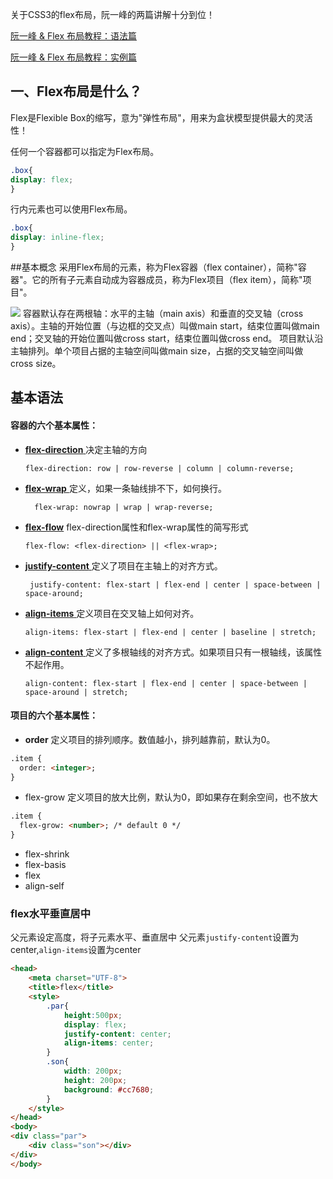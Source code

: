 关于CSS3的flex布局，阮一峰的两篇讲解十分到位！

[阮一峰 & Flex 布局教程：语法篇](http://www.ruanyifeng.com/blog/2015/07/flex-grammar.html?utm_source=tuicool)

[阮一峰 & Flex 布局教程：实例篇](http://www.ruanyifeng.com/blog/2015/07/flex-examples.html)


## 一、Flex布局是什么？

Flex是Flexible Box的缩写，意为"弹性布局"，用来为盒状模型提供最大的灵活性！

任何一个容器都可以指定为Flex布局。


```css
.box{
display: flex;
}
```
行内元素也可以使用Flex布局。
```css
.box{
display: inline-flex;
}
```

##基本概念
采用Flex布局的元素，称为Flex容器（flex container），简称"容器"。它的所有子元素自动成为容器成员，称为Flex项目（flex item），简称"项目"。

 ![](http://www.ruanyifeng.com/blogimg/asset/2015/bg2015071004.png)
容器默认存在两根轴：水平的主轴（main axis）和垂直的交叉轴（cross axis）。主轴的开始位置（与边框的交叉点）叫做main start，结束位置叫做main end；交叉轴的开始位置叫做cross start，结束位置叫做cross end。
项目默认沿主轴排列。单个项目占据的主轴空间叫做main size，占据的交叉轴空间叫做cross size。
##  基本语法
#### 容器的六个基本属性：

* [**flex-direction** ](#flex-direction) 决定主轴的方向

      flex-direction: row | row-reverse | column | column-reverse;
* [**flex-wrap** ](#flex-wrap)  定义，如果一条轴线排不下，如何换行。

        flex-wrap: nowrap | wrap | wrap-reverse;
* [**flex-flow**](#flex-flow) flex-direction属性和flex-wrap属性的简写形式

      flex-flow: <flex-direction> || <flex-wrap>;
* [**justify-content** ](#justify-content)
 定义了项目在主轴上的对齐方式。
 
       justify-content: flex-start | flex-end | center | space-between | space-around;
* [**align-items** ](#align-items) 
定义项目在交叉轴上如何对齐。

      align-items: flex-start | flex-end | center | baseline | stretch;
* [**align-content** ](#align-content) 定义了多根轴线的对齐方式。如果项目只有一根轴线，该属性不起作用。

      align-content: flex-start | flex-end | center | space-between | space-around | stretch;

#### 项目的六个基本属性：
* **order**
定义项目的排列顺序。数值越小，排列越靠前，默认为0。

```html
.item {
  order: <integer>;
}
```


* flex-grow
定义项目的放大比例，默认为0，即如果存在剩余空间，也不放大


```html
.item {
  flex-grow: <number>; /* default 0 */
}
```


* flex-shrink
* flex-basis
* flex
* align-self




### flex水平垂直居中
父元素设定高度，将子元素水平、垂直居中
父元素`justify-content`设置为center,`align-items`设置为center


```html
<head>
    <meta charset="UTF-8">
    <title>flex</title>
    <style>
        .par{
            height:500px;
            display: flex;
            justify-content: center;
            align-items: center;
        }
        .son{
            width: 200px;
            height: 200px;
            background: #cc7680;
        }
    </style>
</head>
<body>
<div class="par">
    <div class="son"></div>
</div>
</body>
```




